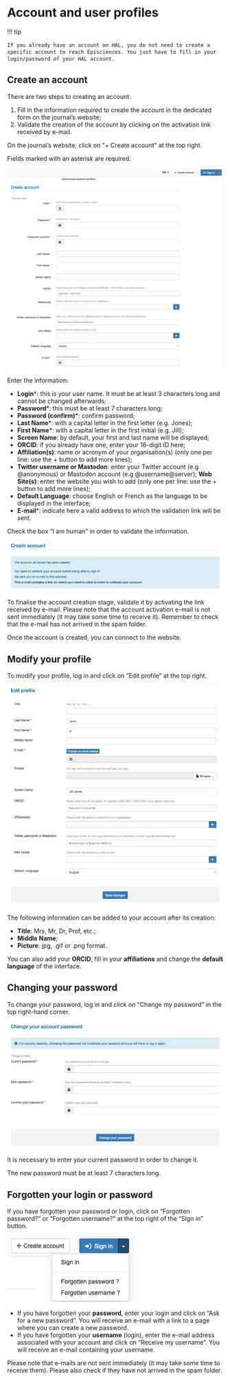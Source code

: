 # Account and user profiles
<!-- https://squidfunk.github.io/mkdocs-material/reference/admonitions/ -->
!!! tip

    If you already have an account on HAL, you do not need to create a specific account to reach Episciences. You just have to fill in your login/password of your HAL account.

## Create an account
There are two steps to creating an account:

1. Fill in the information required to create the account in the dedicated form on the journal’s website;
2. Validate the creation of the account by clicking on the activation link received by e-mail.

On the journal’s website, click on "+ Create account" at the top right.

Fields marked with an asterisk are required.

![Alt text](img/account-1.png "Create account")

Enter the information:

+ **Login***: this is your user name. It must be at least 3 characters long and cannot be changed afterwards;
+ **Password***: this must be at least 7 characters long;
+ **Password (confirm)***: confirm password;
+ **Last Name***: with a capital letter in the first letter (e.g. Jones);
+ **First Name***: with a capital letter in the first initial (e.g. Jill);
+ **Screen Name**: by default, your first and last name will be displayed;
+ **ORCID**: if you already have one, enter your 16-digit ID here;
+ **Affiliation(s)**: name or acronym of your organisation(s) (only one per line: use the + button to add more lines);
+ **Twitter username or Mastodon**: enter your Twitter account (e.g @anonymous) or Mastodon account (e.g 
  @username@server);
  **Web Site(s)**: enter the website you wish to add (only one per line: use the + button to add more lines);
+ **Default Language**: choose English or French as the language to be displayed in the interface;
+ **E-mail***: indicate here a valid address to which the validation link will be sent.

Check the box “I am human” in order to validate the information.

![Alt text](img/account-2.png "Validate the creation of the account")

To finalise the account creation stage, validate it by activating the link received by e-mail. Please note that the account activation e-mail is not sent immediately (it may take some time to receive it). Remember to check that the e-mail has not arrived in the spam folder.

Once the account is created, you can connect to the website.

## Modify your profile
To modify your profile, log in and click on “Edit profile” at the top right.

![Alt text](img/account-3.png "Edit profile")

The following information can be added to your account after its creation:

+ **Title**: Mrs, Mr, Dr, Prof, etc.;
+ **Middle Name**;
+ **Picture**: jpg, .gif or .png format.

You can also add your **ORCID**, fill in your **affiliations** and change the **default language** of the interface.

## Changing your password
To change your password, log in and click on “Change my password” in the top right-hand corner.

![Alt text](img/account-4.png "Change my password")

It is necessary to enter your current password in order to change it.

The new password must be at least 7 characters long.

## Forgotten your login or password
If you have forgotten your password or login, click on “Forgotten password?” or “Forgotten username?” at the top right of the “Sign in” button.

![Alt text](img/account-5.png "Forgotten username or password")

+ If you have forgotten your **password**, enter your login and click on “Ask for a new password”. You will receive an e-mail with a link to a page where you can create a new password.
+ If you have forgotten your **username** (login), enter the e-mail address associated with your account and click on 
  “Receive my username”. You will receive an e-mail containing your username.

Please note that e-mails are not sent immediately (it may take some time to receive them). Please also check if they have not arrived in the spam folder.
